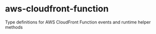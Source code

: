 # aws-cloudfront-function
Type definitions for AWS CloudFront Function events and runtime helper methods
